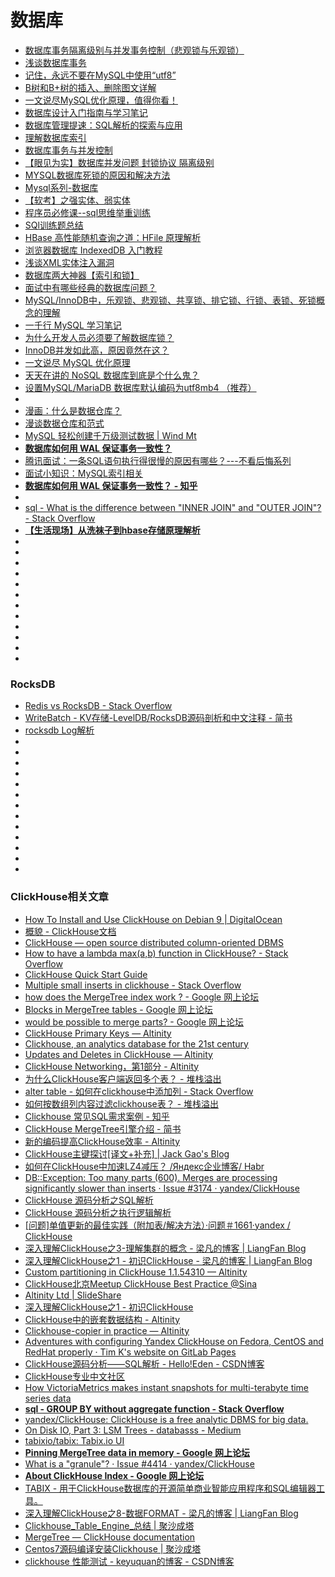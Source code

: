 # 数据库
*   [数据库事务隔离级别与并发事务控制（悲观锁与乐观锁）](http://www.wujianjun.org/2016/05/27/transaction-isolation-levels/)
*   [浅谈数据库事务](https://www.jianshu.com/p/8c19c434c94f)
*   [记住，永远不要在MySQL中使用“utf8”](http://www.infoq.com/cn/articles/in-mysql-never-use-utf8-use-utf8)
*   [B树和B+树的插入、删除图文详解](http://www.cnblogs.com/nullzx/p/8729425.html)
*   [一文说尽MySQL优化原理，值得你看！](http://database.51cto.com/art/201805/573941.htm)
*   [数据库设计入门指南与学习笔记](https://hufangyun.com/2018/sql-design/)
*   [数据库管理提速：SQL解析的探索与应用](http://database.51cto.com/art/201806/576694.htm)
*   [理解数据库索引](http://hawk0620.github.io/blog/2018/05/29/understand-index/)
*   [数据库事务与并发控制](http://threezj.com/2016/12/30/%E6%95%B0%E6%8D%AE%E5%BA%93%E4%BA%8B%E5%8A%A1%E4%B8%8E%E5%B9%B6%E5%8F%91%E6%8E%A7%E5%88%B6/)
*   [【眼见为实】数据库并发问题 封锁协议 隔离级别](http://www.cnblogs.com/songwenjie/p/8644674.html)
*   [MYSQL数据库死锁的原因和解决方法](http://uule.iteye.com/blog/2422193)
*   [Mysql系列-数据库](http://www.cnblogs.com/ManyQian/p/9004516.html)
*   [【软考】之强实体、弱实体](https://blog.csdn.net/u013067756/article/details/49046389)
*   [程序员必修课--sql思维举重训练](https://blog.csdn.net/lk_blog/article/details/7585540)
*   [SQl训练题总结](https://blog.csdn.net/lhylmt/article/details/52079408)
*   [HBase 高性能随机查询之道：HFile 原理解析](https://mp.weixin.qq.com/s/hLqdjio8Cu72vdOQrm0fBA)
*   [浏览器数据库 IndexedDB 入门教程](http://www.ruanyifeng.com/blog/2018/07/indexeddb.html)
*   [浅谈XML实体注入漏洞](http://www.freebuf.com/vuls/175451.html)
*   [数据库两大神器【索引和锁】](http://www.cnblogs.com/Java3y/p/9356414.html)
*   [面试中有哪些经典的数据库问题？](http://database.51cto.com/art/201808/581113.htm)
*   [MySQL/InnoDB中，乐观锁、悲观锁、共享锁、排它锁、行锁、表锁、死锁概念的理解](https://www.souyunku.com/2018/07/30/mysql/)
*   [一千行 MySQL 学习笔记](https://mp.weixin.qq.com/s?__biz=MzAwOTQ4MzY1Nw==&mid=2247486486&idx=1&sn=259d7c3c16dd2ecebfee04fa2dfd062a&chksm=9b5fa8f0ac2821e62eeb7d377f2f909f4c054b63237b8e43165ae10b23f90aec00d4b50e1132&mpshare=1&scene=23&srcid=0811doaNYN3AfTmNtn3stN36#rd)
*   [为什么开发人员必须要了解数据库锁？](https://mp.weixin.qq.com/s/yzXbbutzVJ1hIZgVszIBgw?utm_source=tuicool&utm_medium=referral)
*   [InnoDB并发如此高，原因竟然在这？](http://zhuanlan.51cto.com/art/201808/582093.htm?utm_source=tuicool&utm_medium=referral)
*   [一文说尽 MySQL 优化原理](https://mp.weixin.qq.com/s?__biz=MzA3OTgyMDcwNg==&mid=2650635223&idx=1&sn=c5ea370559754bd86a1b7e09ed80a944&chksm=87a4791ab0d3f00c6e428d4f324ff363a898bcddd0672ffcb695917da7223ede04da717cf758&mpshare=1&scene=23&srcid=0521Zi3FZET8gGNRyk3io4i3#rd)
*   [天天在讲的 NoSQL 数据库到底是个什么鬼？](https://mp.weixin.qq.com/s?__biz=MzI0MDQ4MTM5NQ==&mid=2247487140&idx=1&sn=04e37069426e06ca158a8ad1e741e8a0&chksm=e91b6bb8de6ce2ae251e47ad33584246130002fe103a055854e1d8081a8e06c5e93510228407&mpshare=1&scene=23&srcid=0930kA8mHcBb1gYUYVun0DWl#rd)
*   [设置MySQL/MariaDB 数据库默认编码为utf8mb4 （推荐）](https://blog.csdn.net/zhangpeterx/article/details/93462861)
*   []()
*   [漫画：什么是数据仓库？](https://mp.weixin.qq.com/s?__biz=MzAwOTQ4MzY1Nw==&mid=2247485475&idx=2&sn=8d485e1f7a03deedc6803a0085018eee&chksm=9b5facc5ac2825d388062e49a99cc4b4ef89afb04736d35c25a6534b101bf0d495e6fce46f8e&mpshare=1&scene=23&srcid=070552HpOMz0p1RHAemOU16I#rd)
*   [漫谈数据仓库和范式](https://mp.weixin.qq.com/s?__biz=MzUyMjI4MzE0MQ==&mid=2247484160&idx=1&sn=5165b056141b9262cae6f399774b038a&chksm=f9cf72eaceb8fbfc6c82f7c5512735feae07dd0edeeca8df83439e9e642b239dbf978ded0224&mpshare=1&scene=23&srcid=07055nVM2bXxbo8cq45xjQwj#rd)
*   [MySQL 轻松创建千万级测试数据 | Wind Mt](https://windmt.com/2018/05/04/mysql-easily-generate-millions-of-test-data/)
*   [**数据库如何用 WAL 保证事务一致性？**](https://zhuanlan.zhihu.com/p/24900322)
*   [腾讯面试：一条SQL语句执行得很慢的原因有哪些？---不看后悔系列](https://mp.weixin.qq.com/s?__biz=MzIzMTE1ODkyNQ==&mid=2649411755&idx=1&sn=93bc2bd6cd8241e5c5709e90e507322c&chksm=f0b61549c7c19c5faa6b62ed7295e2feb2e75460530e5e9c602cd3c13392d1abc86f7fe277e4&mpshare=1&scene=23&srcid=#rd)
*   [面试小知识：MySQL索引相关](https://mp.weixin.qq.com/s?__biz=Mzg2NzA4MTkxNQ==&mid=2247485127&idx=2&sn=b9bbaa8cd34f3eb71c28169395f5d06a&scene=21#wechat_redirect)
*   [**数据库如何用 WAL 保证事务一致性？ - 知乎**](https://zhuanlan.zhihu.com/p/24900322)
*   []()
*   [sql - What is the difference between "INNER JOIN" and "OUTER JOIN"? - Stack Overflow](https://stackoverflow.com/questions/38549/what-is-the-difference-between-inner-join-and-outer-join)      
*   [**【生活现场】从洗袜子到hbase存储原理解析**](https://mp.weixin.qq.com/s?__biz=MzIzMTE1ODkyNQ==&mid=2649411489&idx=1&sn=cc830718ac8af0287a0f2c4a880a87c9&chksm=f0b60a43c7c18355a89616d96dd7fec3529c0c307f282a14c9efba46f25cc504d71f61b93cc3&mpshare=1&scene=23&srcid=#rd)
*   []()
*   []()
*   []()
*   []()
*   []()
*   []()
*   []()
*   []()
*   []()
*   []()
*   []()
*   []()

### RocksDB 
*   [Redis vs RocksDB - Stack Overflow](https://stackoverflow.com/questions/31831706/redis-vs-rocksdb)
*   [WriteBatch - KV存储-LevelDB/RocksDB源码剖析和中文注释 - 简书](https://www.jianshu.com/p/d54cc9f249ae)
*   [rocksdb Log解析](https://bravoboy.github.io/2019/07/06/rocksdb-log/)
*   []()
*   []()
*   []()
*   []()
*   []()
*   []()
*   []()
*   []()
*   []()
*   []()
*   []()
*   []()
*   []()

### ClickHouse相关文章
*   [How To Install and Use ClickHouse on Debian 9 | DigitalOcean](https://www.digitalocean.com/community/tutorials/how-to-install-and-use-clickhouse-on-debian-9)
*   [概貌 - ClickHouse文档](https://clickhouse.yandex/docs/zh/)
*   [ClickHouse — open source distributed column-oriented DBMS](https://clickhouse.yandex/)
*   [How to have a lambda max(a,b) function in ClickHouse? - Stack Overflow](https://stackoverflow.com/questions/53335482/how-to-have-a-lambda-maxa-b-function-in-clickhouse/53339796)
*   [ClickHouse Quick Start Guide](https://clickhouse.yandex/tutorial.html)
*   [Multiple small inserts in clickhouse - Stack Overflow](https://stackoverflow.com/questions/40592010/multiple-small-inserts-in-clickhouse/44968226#44968226)
*   [how does the MergeTree index work ? - Google 网上论坛](https://groups.google.com/forum/#!searchin/clickhouse/block|sort:date/clickhouse/O8pUttk6GFw/n6174dIaCAAJ)
*   [Blocks in MergeTree tables - Google 网上论坛](https://groups.google.com/forum/#!searchin/clickhouse/block|sort:date/clickhouse/ZABNyXsiIWI/LZDHg5naAQAJ)
*   [would be possible to merge parts? - Google 网上论坛](https://groups.google.com/forum/#!searchin/clickhouse/merge|sort:date/clickhouse/MEJS8p9R3dQ/et_p-J-iBQAJ)
*   [ClickHouse Primary Keys — Altinity](https://www.altinity.com/blog/2017/11/27/clickhouse-primary-keys)
*   [Clickhouse, an analytics database for the 21st century](https://medium.com/@george3d6/clickhouse-an-analytics-database-for-the-21st-century-82d3828f79cc)
*   [Updates and Deletes in ClickHouse — Altinity](https://www.altinity.com/blog/2018/10/16/updates-in-clickhouse)
*   [ClickHouse Networking，第1部分 - Altinity](https://www.altinity.com/blog/2019/3/15/clickhouse-networking-part-1)
*   [为什么ClickHouse客户端返回多个表？ - 堆栈溢出](https://stackoverflow.com/questions/55302833/why-does-clickhouse-client-return-multiple-tables/55309707#55309707)
*   [alter table - 如何在clickhouse中添加列 - Stack Overflow](https://stackoverflow.com/questions/49944865/how-to-add-a-column-in-clickhouse)
*   [如何按数组列内容过滤clickhouse表？ - 堆栈溢出](https://stackoverflow.com/questions/47591813/how-to-filter-clickhouse-table-by-array-column-contents)
*   [Clickhouse 常见SQL需求案例 - 知乎](https://zhuanlan.zhihu.com/p/40698736)
*   [ClickHouse MergeTree引擎介绍 - 简书](https://www.jianshu.com/p/48dbf2db2765)
*   [新的编码提高ClickHouse效率 - Altinity](https://www.altinity.com/blog/2019/7/new-encodings-to-improve-clickhouse)
*   [ClickHouse主键探讨[译文+补充] | Jack Gao's Blog](http://jackpgao.github.io/2017/12/06/ClickHouse-Primary-key/)
*   [如何在ClickHouse中加速LZ4减压？ /Яндекс企业博客/ Habr](https://habr.com/en/company/yandex/blog/457612/)
*   [DB::Exception: Too many parts (600). Merges are processing significantly slower than inserts · Issue #3174 · yandex/ClickHouse](https://github.com/yandex/ClickHouse/issues/3174)
*   [ClickHouse 源码分析之SQL解析](http://www.highreactor.com/article/clickhouse-parser)
*   [ClickHouse 源码分析之执行逻辑解析](http://www.highreactor.com/article/clickhouse-execute)
*   [[问题]单值更新的最佳实践（附加表/解决方法）·问题＃1661·yandex / ClickHouse](https://github.com/yandex/ClickHouse/issues/1661#issuecomment-352739726)
*   [深入理解ClickHouse之3-理解集群的概念 - 梁凡的博客 | LiangFan Blog](http://liangfan.tech/2018/12/25/%E6%B7%B1%E5%85%A5%E7%90%86%E8%A7%A3ClickHouse%E4%B9%8B3-%E7%90%86%E8%A7%A3%E9%9B%86%E7%BE%A4%E7%9A%84%E6%A6%82%E5%BF%B5/)
*   [深入理解ClickHouse之1 - 初识ClickHouse - 梁凡的博客 | LiangFan Blog](http://liangfan.tech/2018/12/20/%E6%B7%B1%E5%85%A5%E7%90%86%E8%A7%A3ClickHouse%E4%B9%8B1-%E5%88%9D%E8%AF%86ClickHouse/)
*   [Custom partitioning in ClickHouse 1.1.54310 — Altinity](https://www.altinity.com/blog/2017/11/8/custom-partitioning-in-clickhouse-1154310)
*   [ClickHouse北京Meetup ClickHouse Best Practice @Sina](https://www.slideshare.net/jackgao946/clickhousemeetup-clickhouse-best-practice-sina?qid=bfd854e3-e34c-4e66-9238-d797df7ac688&v=&b=&from_search=2)
*   [Altinity Ltd | SlideShare](https://www.slideshare.net/Altinity)
*   [深入理解ClickHouse之1 - 初识ClickHouse](http://liangfan.tech/2018/12/20/%E6%B7%B1%E5%85%A5%E7%90%86%E8%A7%A3ClickHouse%E4%B9%8B1-%E5%88%9D%E8%AF%86ClickHouse/)
*   [ClickHouse中的嵌套数据结构 - Altinity](https://www.altinity.com/blog/2017/8/30/nested-data-structures-in-clickhouse)
*   [Clickhouse-copier in practice — Altinity](https://www.altinity.com/blog/2018/8/22/clickhouse-copier-in-practice)
*   [Adventures with configuring Yandex ClickHouse on Fedora, CentOS and RedHat properly · Tim K's website on GitLab Pages](https://timkoi.gitlab.io/posts/clickhouse-howto/)
*   [ClickHouse源码分析——SQL解析 - Hello!Eden - CSDN博客](https://blog.csdn.net/sinat_38070186/article/details/86239488)
*   [ClickHouse专业中文社区](http://www.clickhouse.com.cn/)
*   [How VictoriaMetrics makes instant snapshots for multi-terabyte time series data](https://medium.com/@valyala/how-victoriametrics-makes-instant-snapshots-for-multi-terabyte-time-series-data-e1f3fb0e0282)
*   [**sql - GROUP BY without aggregate function - Stack Overflow**](https://stackoverflow.com/questions/20074562/group-by-without-aggregate-function)
*   [yandex/ClickHouse: ClickHouse is a free analytic DBMS for big data.](https://github.com/yandex/ClickHouse)
*   [On Disk IO, Part 3: LSM Trees - databasss - Medium](https://medium.com/databasss/on-disk-io-part-3-lsm-trees-8b2da218496f)
*   [tabixio/tabix: Tabix.io UI](https://github.com/tabixio/tabix)
*   [**Pinning MergeTree data in memory - Google 网上论坛**](https://groups.google.com/forum/#!searchin/clickhouse/merge|sort:date/clickhouse/EuKcaYw_NaM/gsG9EjpPAQAJ)
*   [What is a "granule"? · Issue #4414 · yandex/ClickHouse](https://github.com/yandex/ClickHouse/issues/4414)
*   [**About ClickHouse Index - Google 网上论坛**](https://groups.google.com/forum/#!searchin/clickhouse/block|sort:date/clickhouse/LEVkjjek4hc/k3lRB8JtAwAJ)
*   [TABIX - 用于ClickHouse数据库的开源简单商业智能应用程序和SQL编辑器工具。](https://tabix.io/)
*   [深入理解ClickHouse之8-数据FORMAT - 梁凡的博客 | LiangFan Blog](http://liangfan.tech/2019/01/09/%E6%B7%B1%E5%85%A5%E7%90%86%E8%A7%A3ClickHouse%E4%B9%8B8-%E6%95%B0%E6%8D%AEFormat/)
*   [Clickhouse_Table_Engine_总结 | 聚沙成塔](https://ifengkou.github.io/Clickhouse_Table_Engine_%E8%A1%A8%E5%BC%95%E6%93%8E%E6%80%BB%E7%BB%93.html)
*   [MergeTree — ClickHouse documentation](https://clickhouse-docs.readthedocs.io/en/latest/table_engines/mergetree.html)
*   [Centos7源码编译安装Clickhouse | 聚沙成塔](https://ifengkou.github.io/Centos7%20%E6%BA%90%E7%A0%81%E7%BC%96%E8%AF%91%E5%AE%89%E8%A3%85Clickhouse.html)
*   [clickhouse 性能测试 - keyuquan的博客 - CSDN博客](https://blog.csdn.net/keyuquan/article/details/82782931)


